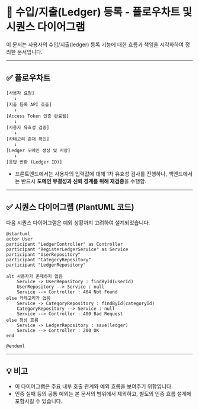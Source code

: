 # 🧾 수입/지출(Ledger) 등록 - 플로우차트 및 시퀀스 다이어그램

이 문서는 사용자의 수입/지출(ledger) 등록 기능에 대한 흐름과 책임을 시각화하여 정리한 문서입니다.

---

## ✅ 플로우차트

```
[사용자 요청]
   ↓
[지출 등록 API 호출]
   ↓
[Access Token 인증 완료됨]
   ↓
[사용자 유효성 검증]
   ↓
[카테고리 존재 확인]
   ↓
[Ledger 도메인 생성 및 저장]
   ↓
[응답 반환 (Ledger ID)]
```

- 프론트엔드에서는 사용자의 입력값에 대해 1차 유효성 검사를 진행하나, 백엔드에서는 반드시 **도메인 무결성과 신뢰 경계를 위해 재검증**을 수행함.

---

## ✅ 시퀀스 다이어그램 (PlantUML 코드)

다음 시퀀스 다이어그램은 예외 상황까지 고려하여 설계되었습니다.

```plantuml
@startuml
actor User
participant "LedgerController" as Controller
participant "RegisterLedgerService" as Service
participant "UserRepository"
participant "CategoryRepository"
participant "LedgerRepository"

alt 사용자가 존재하지 않음
    Service -> UserRepository : findById(userId)
    UserRepository --> Service : null
    Service --> Controller : 404 Not Found
else 카테고리가 없음
    Service -> CategoryRepository : findById(categoryId)
    CategoryRepository --> Service : null
    Service --> Controller : 400 Bad Request
else 정상 흐름
    Service -> LedgerRepository : save(ledger)
    Service --> Controller : 200 OK
end

@enduml
```

---

## 💡 비고

- 이 다이어그램은 주요 내부 호출 관계와 예외 흐름을 보여주기 위함입니다.
- 인증 실패 등의 공통 예외는 본 문서의 범위에서 제외하고, 별도의 인증 흐름 설계에 포함시킬 수 있습니다.

